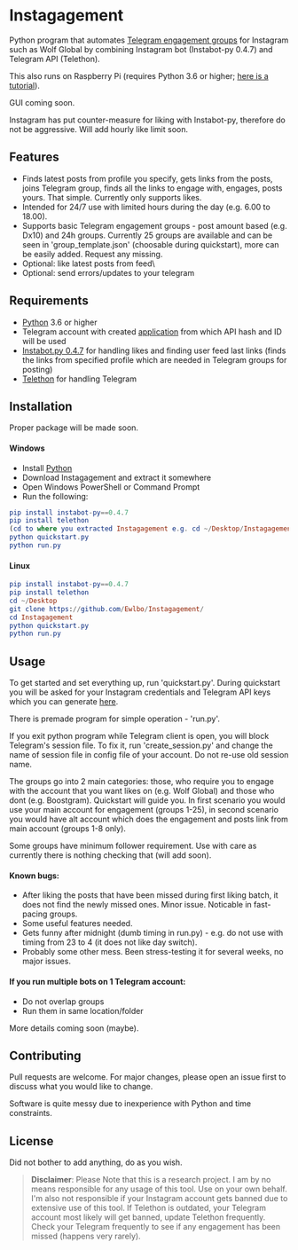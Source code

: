 # Instagagement

Python program that automates [Telegram engagement groups](https://medium.com/@violet.emily.xoxo/inside-instagram-pods-the-secret-trick-to-increase-your-engagement-55b0d9c3cee9) for Instagram such as Wolf Global by combining Instagram bot (Instabot-py 0.4.7) and Telegram API (Telethon).

This also runs on Raspberry Pi (requires Python 3.6 or higher; [here is a tutorial](https://github.com/Ewlbo/Instagagement/blob/master/RASPBERRY.md)).

GUI coming soon.

Instagram has put counter-measure for liking with Instabot-py, therefore do not be aggressive. Will add hourly like limit soon.

## Features

- Finds latest posts from profile you specify, gets links from the posts, joins Telegram group, finds all the links to engage with, engages, posts yours. That simple. Currently only supports likes.
- Intended for 24/7 use with limited hours during the day (e.g. 6.00 to 18.00).
- Supports basic Telegram engagement groups - post amount based (e.g. Dx10) and 24h groups. Currently 25 groups are available and can be seen in 'group_template.json' (choosable during quickstart), more can be easily added. Request any missing.
- Optional: like latest posts from feed\
- Optional: send errors/updates to your telegram

## Requirements

- [Python](https://www.python.org/downloads/) 3.6 or higher
- Telegram account with created [application](https://my.telegram.org/apps) from which API hash and ID will be used
- [Instabot.py 0.4.7](https://github.com/instabot-py/instabot.py) for handling likes and finding user feed last links (finds the links from specified profile which are needed in Telegram groups for posting)
- [Telethon](https://github.com/LonamiWebs/Telethon) for handling Telegram

## Installation

Proper package will be made soon.

#### Windows

- Install [Python](https://www.python.org/downloads/)
- Download Instagagement and extract it somewhere
- Open Windows PowerShell or Command Prompt
- Run the following:
```elm
pip install instabot-py==0.4.7
pip install telethon
(cd to where you extracted Instagagement e.g. cd ~/Desktop/Instagagement)
python quickstart.py
python run.py
```

#### Linux

```elm
pip install instabot-py==0.4.7
pip install telethon
cd ~/Desktop
git clone https://github.com/Ewlbo/Instagagement/
cd Instagagement
python quickstart.py
python run.py
```

## Usage

To get started and set everything up, run 'quickstart.py'. During quickstart you will be asked for your Instagram credentials and Telegram API keys which you can generate [here](https://my.telegram.org/apps). 

There is premade program for simple operation - 'run.py'.

If you exit python program while Telegram client is open, you will block Telegram's session file. To fix it, run 'create_session.py' and change the name of session file in config file of your account. Do not re-use old session name.

The groups go into 2 main categories: those, who require you to engage with the account that you want likes on (e.g. Wolf Global) and those who dont (e.g. Boostgram). Quickstart will guide you. In first scenario you would use your main account for engagement (groups 1-25), in second scenario you would have alt account which does the engagement and posts link from main account (groups 1-8 only).

Some groups have minimum follower requirement. Use with care as currently there is nothing checking that (will add soon).

#### Known bugs:
- After liking the posts that have been missed during first liking batch, it does not find the newly missed ones. Minor issue. Noticable in fast-pacing groups.
- Some useful features needed.
- Gets funny after midnight (dumb timing in run.py) - e.g. do not use with timing from 23 to 4 (it does not like day switch).
- Probably some other mess. Been stress-testing it for several weeks, no major issues.

#### If you run multiple bots on 1 Telegram account:
- Do not overlap groups
- Run them in same location/folder

More details coming soon (maybe).

## Contributing

Pull requests are welcome. For major changes, please open an issue first to discuss what you would like to change.

Software is quite messy due to inexperience with Python and time constraints. 

## License

Did not bother to add anything, do as you wish.

> **Disclaimer**: Please Note that this is a research project. I am by no means responsible for any usage of this tool. Use on your own behalf. I'm also not responsible if your Instagram account gets banned due to extensive use of this tool. If Telethon is outdated, your Telegram account most likely will get banned, update Telethon frequently. Check your Telegram frequently to see if any engagement has been missed (happens very rarely).
